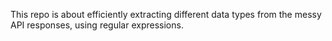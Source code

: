 This repo is about efficiently extracting different data types from the messy API responses, using regular expressions.